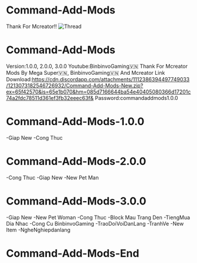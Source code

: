 # Command-Add-Mods
Thank For Mcreator!!
![Thread](https://cdn.discordapp.com/attachments/1165635839657791600/1213070745098260480/image0.jpg?ex=65f4232b&is=65e1ae2b&hm=37beb2357473fcf202a8d6baf75a9bd1219410113a95e83d3ce403f08b642895&)
# Command-Add-Mods
Version:1.0.0, 2.0.0, 3.0.0
Youtube:BinbinvoGaming🇻🇳
Thank For Mcreator
Mods By Mega Super🇻🇳, BinbinvoGaming🇻🇳 And Mcreator
Link Download:https://cdn.discordapp.com/attachments/1112386394497749033/1213073182546726932/Command-Add-Mods-New.zip?ex=65f42570&is=65e1b070&hm=085d7166644ba54e40405080366d17201c74a2fdc78511d361ef3fb32eeec63f&
Password:commandaddmods1.0.0
# Command-Add-Mods-1.0.0
-Giap New
-Cong Thuc
# Command-Add-Mods-2.0.0
-Cong Thuc
-Giap New
-New Pet Man
# Command-Add-Mods-3.0.0
-Giap New
-New Pet Woman
-Cong Thuc 
-Block Mau Trang Den
-TiengMua Dia Nhac
-Cong Cu BinbinvoGaming
-TraoDoiVoiDanLang
-TranhVe
-New Item
-NgheNghiepdanlang
# Command-Add-Mods-End
